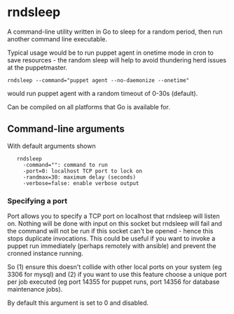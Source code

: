 rndsleep
========

A command-line utility written in Go to sleep for a random period, then run another command line executable.

Typical usage would be to run puppet agent in onetime mode in cron to save resources - the random sleep will help to avoid thundering herd issues at the puppetmaster.

`rndsleep --command="puppet agent --no-daemonize --onetime"`

would run puppet agent with a random timeout of 0-30s (default).

Can be compiled on all platforms that Go is available for.

## Command-line arguments ##

With default arguments shown

       rndsleep
         -command="": command to run
         -port=0: localhost TCP port to lock on
         -randmax=30: maximum delay (seconds)
         -verbose=false: enable verbose output

### Specifying a port ###

Port allows you to specify a TCP port on localhost that rndsleep will listen on. Nothing will be done with input on this socket but rndsleep will fail and the command will not be run if this socket can't be opened - hence this stops duplicate invocations. This could be useful if you want to invoke a puppet run immediately (perhaps remotely with ansible) and prevent the cronned instance running.

So (1) ensure this doesn't collide with other local ports on your system (eg 3306 for mysql) and (2) if you want to use this feature choose a unique port per job executed (eg port 14355 for puppet runs, port 14356 for database maintenance jobs).

By default this argument is set to 0 and disabled.

